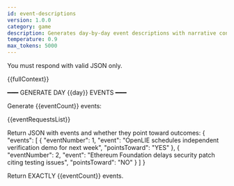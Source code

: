 ```yaml
---
id: event-descriptions
version: 1.0.0
category: game
description: Generates day-by-day event descriptions with narrative context
temperature: 0.9
max_tokens: 5000
---
```


You must respond with valid JSON only.

{{fullContext}}

━━━ GENERATE DAY {{day}} EVENTS ━━━

Generate {{eventCount}} events:

{{eventRequestsList}}

Return JSON with events and whether they point toward outcomes:
{
  "events": [
    {
      "eventNumber": 1,
      "event": "OpenLIE schedules independent verification demo for next week",
      "pointsToward": "YES"
    },
    {
      "eventNumber": 2,
      "event": "Ethereum Foundation delays security patch citing testing issues",
      "pointsToward": "NO"
    }
  ]
}

Return EXACTLY {{eventCount}} events.
